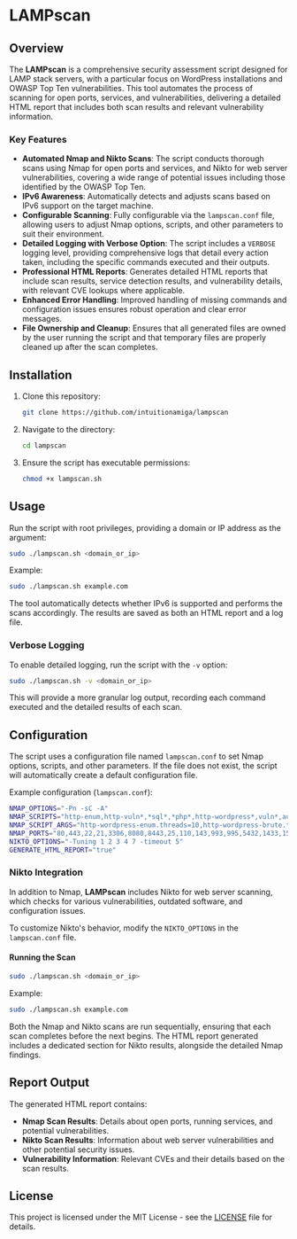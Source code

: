 # LAMPscan

## Overview

The **LAMPscan** is a comprehensive security assessment script designed for LAMP stack servers, with a particular focus on WordPress installations and OWASP Top Ten vulnerabilities. This tool automates the process of scanning for open ports, services, and vulnerabilities, delivering a detailed HTML report that includes both scan results and relevant vulnerability information.

### Key Features

- **Automated Nmap and Nikto Scans**: The script conducts thorough scans using Nmap for open ports and services, and Nikto for web server vulnerabilities, covering a wide range of potential issues including those identified by the OWASP Top Ten.
- **IPv6 Awareness**: Automatically detects and adjusts scans based on IPv6 support on the target machine.
- **Configurable Scanning**: Fully configurable via the `lampscan.conf` file, allowing users to adjust Nmap options, scripts, and other parameters to suit their environment.
- **Detailed Logging with Verbose Option**: The script includes a `VERBOSE` logging level, providing comprehensive logs that detail every action taken, including the specific commands executed and their outputs.
- **Professional HTML Reports**: Generates detailed HTML reports that include scan results, service detection results, and vulnerability details, with relevant CVE lookups where applicable.
- **Enhanced Error Handling**: Improved handling of missing commands and configuration issues ensures robust operation and clear error messages.
- **File Ownership and Cleanup**: Ensures that all generated files are owned by the user running the script and that temporary files are properly cleaned up after the scan completes.

## Installation

1. Clone this repository:
   ```bash
   git clone https://github.com/intuitionamiga/lampscan
   ```

2. Navigate to the directory:
   ```bash
   cd lampscan
   ```

3. Ensure the script has executable permissions:
   ```bash
   chmod +x lampscan.sh
   ```

## Usage

Run the script with root privileges, providing a domain or IP address as the argument:
```bash
sudo ./lampscan.sh <domain_or_ip>
```

Example:
```bash
sudo ./lampscan.sh example.com
```

The tool automatically detects whether IPv6 is supported and performs the scans accordingly. The results are saved as both an HTML report and a log file.

### Verbose Logging

To enable detailed logging, run the script with the `-v` option:
```bash
sudo ./lampscan.sh -v <domain_or_ip>
```

This will provide a more granular log output, recording each command executed and the detailed results of each scan.

## Configuration

The script uses a configuration file named `lampscan.conf` to set Nmap options, scripts, and other parameters. If the file does not exist, the script will automatically create a default configuration file.

Example configuration (`lampscan.conf`):
```bash
NMAP_OPTIONS="-Pn -sC -A"
NMAP_SCRIPTS="http-enum,http-vuln*,*sql*,*php*,http-wordpress*,vuln*,auth*,*apache*,*ssh*,*ftp*,dns*,smb*,firewall*,ssl-enum-ciphers,ssl-cert,http-sql-injection,http-methods,http-auth,http-rfi-spider,http-phpmyadmin-dir-traversal,http-config-backup,http-vhosts,vulners,ssh-auth-methods"
NMAP_SCRIPT_ARGS="http-wordpress-enum.threads=10,http-wordpress-brute.threads=10,ftp-anon.maxlist=10"
NMAP_PORTS="80,443,22,21,3306,8080,8443,25,110,143,993,995,5432,1433,1521,389,636,53,445,1194,500,4500"
NIKTO_OPTIONS="-Tuning 1 2 3 4 7 -timeout 5"
GENERATE_HTML_REPORT="true"
```

### Nikto Integration

In addition to Nmap, **LAMPscan** includes Nikto for web server scanning, which checks for various vulnerabilities, outdated software, and configuration issues.

To customize Nikto's behavior, modify the `NIKTO_OPTIONS` in the `lampscan.conf` file.

#### Running the Scan

```bash
sudo ./lampscan.sh <domain_or_ip>
```

Example:
```bash
sudo ./lampscan.sh example.com
```

Both the Nmap and Nikto scans are run sequentially, ensuring that each scan completes before the next begins. The HTML report generated includes a dedicated section for Nikto results, alongside the detailed Nmap findings.

## Report Output

The generated HTML report contains:
- **Nmap Scan Results**: Details about open ports, running services, and potential vulnerabilities.
- **Nikto Scan Results**: Information about web server vulnerabilities and other potential security issues.
- **Vulnerability Information**: Relevant CVEs and their details based on the scan results.

## License

This project is licensed under the MIT License - see the [LICENSE](LICENSE) file for details.